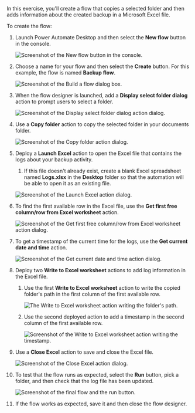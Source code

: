 In this exercise, you'll create a flow that copies a selected folder and then adds information about the created backup in a Microsoft Excel file.

To create the flow:

1. Launch Power Automate Desktop and then select the **New flow** button in the console.

    ![Screenshot of the New flow button in the console.](..\media\exercise-new-flow-button.png)

1. Choose a name for your flow and then select the **Create** button. For this example, the flow is named **Backup flow**.

    ![Screenshot of the Build a flow dialog box.](..\media\exercise-build-a-flow-dialog.png)

1. When the flow designer is launched, add a **Display select folder dialog** action to prompt users to select a folder.

    ![Screenshot of the Display select folder dialog action dialog.](..\media\exercise-display-select-folder-dialog-action.png)

1. Use a **Copy folder** action to copy the selected folder in your documents folder.

    ![Screenshot of the Copy folder action dialog.](..\media\exercise-copy-folder-action.png)

1. Deploy a **Launch Excel** action to open the Excel file that contains the logs about your backup activity. 

    1. If this file doesn't already exist, create a blank Excel spreadsheet named **Logs.xlsx** in the **Desktop** folder so that the automation will be able to open it as an existing file. 

    ![Screenshot of the Launch Excel action dialog.](..\media\exercise-launch-excel-action.png)

1. To find the first available row in the Excel file, use the **Get first free column/row from Excel worksheet** action.

    ![Screenshot of the Get first free column/row from Excel worksheet action dialog.](..\media\exercise-get-first-free-column-row-from-excel-worksheet-action.png)

1. To get a timestamp of the current time for the logs, use the **Get current date and time** action.

    ![Screenshot of the Get current date and time action dialog.](..\media\exercise-get-current-date-and-time-action.png)

1. Deploy two **Write to Excel worksheet** actions to add log information in the Excel file. 

    1. Use the first **Write to Excel worksheet** action to write the copied folder's path in the first column of the first available row.

        ![The Write to Excel worksheet action writing the folder's path.](..\media\exercise-write-to-excel-worksheet-action.png)
    
    1. Use the second deployed action to add a timestamp in the second column of the first available row.

        ![Screenshot of the Write to Excel worksheet action writing the timestamp.](..\media\exercise-write-to-excel-worksheet-second-action.png)

1. Use a **Close Excel** action to save and close the Excel file.

    ![Screenshot of the Close Excel action dialog.](..\media\exercise-close-excel-action.png)

1. To test that the flow runs as expected, select the **Run** button, pick a folder, and then check that the log file has been updated.

    ![Screenshot of the final flow and the run button.](..\media\exercise-final-flow.png)

1. If the flow works as expected, save it and then close the flow designer.
